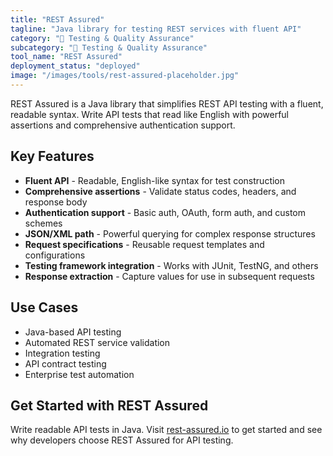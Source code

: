 ```yaml
---
title: "REST Assured"
tagline: "Java library for testing REST services with fluent API"
category: "🧪 Testing & Quality Assurance"
subcategory: "🧪 Testing & Quality Assurance"
tool_name: "REST Assured"
deployment_status: "deployed"
image: "/images/tools/rest-assured-placeholder.jpg"
---
```

REST Assured is a Java library that simplifies REST API testing with a fluent, readable syntax. Write API tests that read like English with powerful assertions and comprehensive authentication support.

## Key Features

- **Fluent API** - Readable, English-like syntax for test construction
- **Comprehensive assertions** - Validate status codes, headers, and response body
- **Authentication support** - Basic auth, OAuth, form auth, and custom schemes
- **JSON/XML path** - Powerful querying for complex response structures
- **Request specifications** - Reusable request templates and configurations
- **Testing framework integration** - Works with JUnit, TestNG, and others
- **Response extraction** - Capture values for use in subsequent requests

## Use Cases

- Java-based API testing
- Automated REST service validation
- Integration testing
- API contract testing
- Enterprise test automation

## Get Started with REST Assured

Write readable API tests in Java. Visit [rest-assured.io](https://rest-assured.io) to get started and see why developers choose REST Assured for API testing.
